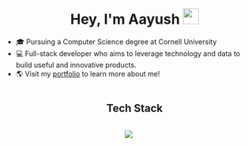 <div id="user-content-toc">
  <ul align="center">
    <summary><h1 align="center">Hey, I'm Aayush <img src="https://media.giphy.com/media/hvRJCLFzcasrR4ia7z/giphy.gif" width="32"></h1></summary>
  </ul>
</div>

- 🎓 Pursuing a Computer Science degree at Cornell University
- 💻 Full-stack developer who aims to leverage technology and data to build useful and innovative products.
- 🌎 Visit my [portfolio](https://aayush-agnihotri.me) to learn more about me!

<div id="user-content-toc">
  <ul align="center">
    <summary><h2 style="display: inline-block">Tech Stack</h2></summary>
  </ul>
</div>

<div align="center">
  <img src="https://skillicons.dev/icons?i=java,javascript,typescript,python,c,cpp,ocaml,html,css,nextjs,react,express,nodejs,flask,django,pytorch,aws,azure,gcp,docker,kubernetes,postgres,mongodb,graphql,git,postman,vscode,github&perline=14" />
</div>
